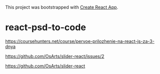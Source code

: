 This project was bootstrapped with [Create React App](https://github.com/facebook/create-react-app).

# react-psd-to-code

https://coursehunters.net/course/pervoe-prilozhenie-na-react-js-za-3-dnya

https://github.com/OsArts/slider-react/issues/2

https://github.com/OsArts/slider-react
